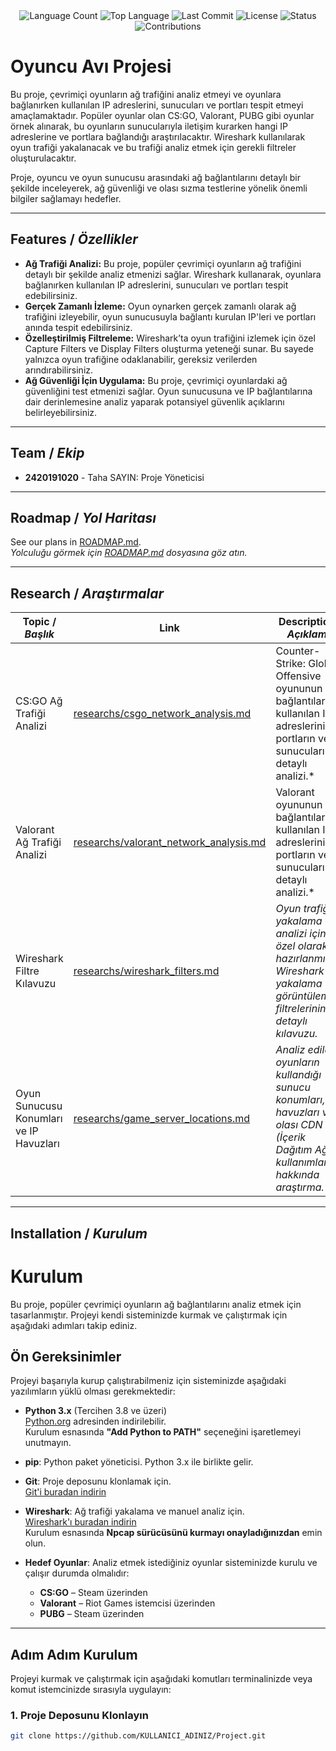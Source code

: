 <div align="center">
  <img src="https://img.shields.io/github/languages/count/keyvanarasteh/Project?style=flat-square&color=blueviolet" alt="Language Count">
  <img src="https://img.shields.io/github/languages/top/keyvanarasteh/Project?style=flat-square&color=1e90ff" alt="Top Language">
  <img src="https://img.shields.io/github/last-commit/keyvanarasteh/Project?style=flat-square&color=ff69b4" alt="Last Commit">
  <img src="https://img.shields.io/github/license/keyvanarasteh/Project?style=flat-square&color=yellow" alt="License">
  <img src="https://img.shields.io/badge/Status-Active-green?style=flat-square" alt="Status">
  <img src="https://img.shields.io/badge/Contributions-Welcome-brightgreen?style=flat-square" alt="Contributions">
</div>

# Oyuncu Avı Projesi
Bu proje, çevrimiçi oyunların ağ trafiğini analiz etmeyi ve oyunlara bağlanırken kullanılan IP adreslerini, sunucuları ve portları tespit etmeyi amaçlamaktadır. Popüler oyunlar olan CS:GO, Valorant, PUBG gibi oyunlar örnek alınarak, bu oyunların sunucularıyla iletişim kurarken hangi IP adreslerine ve portlara bağlandığı araştırılacaktır. Wireshark kullanılarak oyun trafiği yakalanacak ve bu trafiği analiz etmek için gerekli filtreler oluşturulacaktır.

Proje, oyuncu ve oyun sunucusu arasındaki ağ bağlantılarını detaylı bir şekilde inceleyerek, ağ güvenliği ve olası sızma testlerine yönelik önemli bilgiler sağlamayı hedefler.

---

## Features / *Özellikler*

- **Ağ Trafiği Analizi:** Bu proje, popüler çevrimiçi oyunların ağ trafiğini detaylı bir şekilde analiz etmenizi sağlar. Wireshark kullanarak, oyunlara bağlanırken kullanılan IP adreslerini, sunucuları ve portları tespit edebilirsiniz.
- **Gerçek Zamanlı İzleme:** Oyun oynarken gerçek zamanlı olarak ağ trafiğini izleyebilir, oyun sunucusuyla bağlantı kurulan IP'leri ve portları anında tespit edebilirsiniz.
- **Özelleştirilmiş Filtreleme:** Wireshark’ta oyun trafiğini izlemek için özel Capture Filters ve Display Filters oluşturma yeteneği sunar. Bu sayede yalnızca oyun trafiğine odaklanabilir, gereksiz verilerden arındırabilirsiniz.
- **Ağ Güvenliği İçin Uygulama:** Bu proje, çevrimiçi oyunlardaki ağ güvenliğini test etmenizi sağlar. Oyun sunucusuna ve IP bağlantılarına dair derinlemesine analiz yaparak potansiyel güvenlik açıklarını belirleyebilirsiniz.
  
---

## Team / *Ekip*

- **2420191020** - Taha SAYIN: Proje Yöneticisi

  
---


## Roadmap / *Yol Haritası*

See our plans in [ROADMAP.md](ROADMAP.md).  
*Yolculuğu görmek için [ROADMAP.md](ROADMAP.md) dosyasına göz atın.*

---

## Research / *Araştırmalar*

| Topic / *Başlık*        | Link                                    | Description / *Açıklama*                        |
|-------------------------|-----------------------------------------|------------------------------------------------|
| CS:GO Ağ Trafiği Analizi	      | [researchs/csgo_network_analysis.md](researchs/csgo_network_analysis.md) | Counter-Strike: Global Offensive oyununun ağ bağlantılarının, kullanılan IP adreslerinin, portların ve sunucuların detaylı analizi.* |
| Valorant Ağ Trafiği Analizi	  | [researchs/valorant_network_analysis.md](researchs/valorant_network_analysis.md) | Valorant oyununun ağ bağlantılarının, kullanılan IP adreslerinin, portların ve sunucuların detaylı analizi.* |
| Wireshark Filtre Kılavuzu       | [researchs/wireshark_filters.md](researchs/wireshark_filters.md)     | *Oyun trafiği yakalama ve analizi için özel olarak hazırlanmış Wireshark yakalama ve görüntüleme filtrelerinin detaylı kılavuzu.*                  |
| Oyun Sunucusu Konumları ve IP Havuzları      | [researchs/game_server_locations.md](researchs/game_server_locations.md)     | *Analiz edilen oyunların kullandığı sunucu konumları, IP havuzları ve olası CDN (İçerik Dağıtım Ağı) kullanımları hakkında araştırma.*                  |



---

## Installation / *Kurulum*

# Kurulum

Bu proje, popüler çevrimiçi oyunların ağ bağlantılarını analiz etmek için tasarlanmıştır. Projeyi kendi sisteminizde kurmak ve çalıştırmak için aşağıdaki adımları takip ediniz.

## Ön Gereksinimler

Projeyi başarıyla kurup çalıştırabilmeniz için sisteminizde aşağıdaki yazılımların yüklü olması gerekmektedir:

- **Python 3.x** (Tercihen 3.8 ve üzeri)  
  [Python.org](https://www.python.org) adresinden indirilebilir.  
  Kurulum esnasında **"Add Python to PATH"** seçeneğini işaretlemeyi unutmayın.

- **pip**: Python paket yöneticisi. Python 3.x ile birlikte gelir.

- **Git**: Proje deposunu klonlamak için.  
  [Git'i buradan indirin](https://git-scm.com)

- **Wireshark**: Ağ trafiği yakalama ve manuel analiz için.  
  [Wireshark'ı buradan indirin](https://www.wireshark.org)  
  Kurulum esnasında **Npcap sürücüsünü kurmayı onayladığınızdan** emin olun.

- **Hedef Oyunlar**: Analiz etmek istediğiniz oyunlar sisteminizde kurulu ve çalışır durumda olmalıdır:
  - **CS:GO** – Steam üzerinden
  - **Valorant** – Riot Games istemcisi üzerinden
  - **PUBG** – Steam üzerinden

---

## Adım Adım Kurulum

Projeyi kurmak ve çalıştırmak için aşağıdaki komutları terminalinizde veya komut istemcinizde sırasıyla uygulayın:

### 1. Proje Deposunu Klonlayın

```bash
git clone https://github.com/KULLANICI_ADINIZ/Project.git





